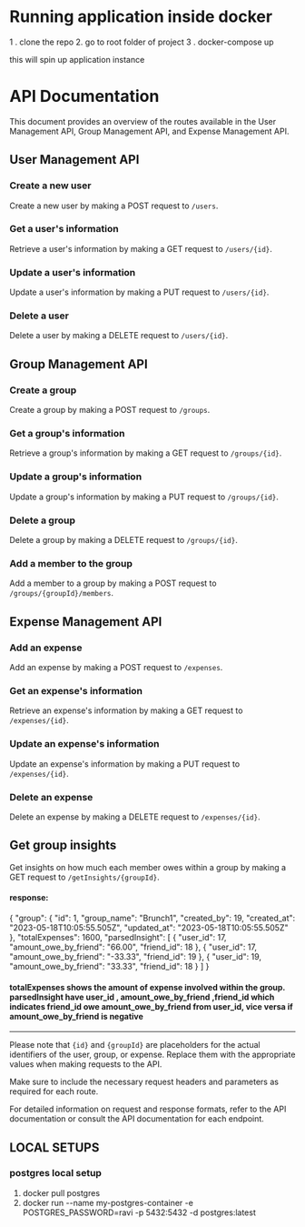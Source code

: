 # Running application inside docker

1 . clone the repo 
2.  go to root folder of project
3 . docker-compose up 

this will spin up application instance

# API Documentation

This document provides an overview of the routes available in the User Management API, Group Management API, and Expense Management API.

## User Management API

### Create a new user

Create a new user by making a POST request to `/users`.

### Get a user's information

Retrieve a user's information by making a GET request to `/users/{id}`.

### Update a user's information

Update a user's information by making a PUT request to `/users/{id}`.

### Delete a user

Delete a user by making a DELETE request to `/users/{id}`.

## Group Management API

### Create a group

Create a group by making a POST request to `/groups`.

### Get a group's information

Retrieve a group's information by making a GET request to `/groups/{id}`.

### Update a group's information

Update a group's information by making a PUT request to `/groups/{id}`.

### Delete a group

Delete a group by making a DELETE request to `/groups/{id}`.

### Add a member to the group

Add a member to a group by making a POST request to `/groups/{groupId}/members`.

## Expense Management API

### Add an expense

Add an expense by making a POST request to `/expenses`.

### Get an expense's information

Retrieve an expense's information by making a GET request to `/expenses/{id}`.

### Update an expense's information

Update an expense's information by making a PUT request to `/expenses/{id}`.

### Delete an expense

Delete an expense by making a DELETE request to `/expenses/{id}`.

## Get group insights

Get insights on how much each member owes within a group by making a GET request to `/getInsights/{groupId}`.

#### response:
{
    "group": {
        "id": 1,
        "group_name": "Brunch1",
        "created_by": 19,
        "created_at": "2023-05-18T10:05:55.505Z",
        "updated_at": "2023-05-18T10:05:55.505Z"
    },
    "totalExpenses": 1600,
    "parsedInsight": [
        {
            "user_id": 17,
            "amount_owe_by_friend": "66.00",
            "friend_id": 18
        },
        {
            "user_id": 17,
            "amount_owe_by_friend": "-33.33",
            "friend_id": 19
        },
        {
            "user_id": 19,
            "amount_owe_by_friend": "33.33",
            "friend_id": 18
        }
    ]
}

#### totalExpenses shows the amount of expense involved within the group. parsedInsight have user_id , amount_owe_by_friend ,friend_id which indicates friend_id owe amount_owe_by_friend from user_id, vice versa if amount_owe_by_friend is negative
---

Please note that `{id}` and `{groupId}` are placeholders for the actual identifiers of the user, group, or expense. Replace them with the appropriate values when making requests to the API.

Make sure to include the necessary request headers and parameters as required for each route.

For detailed information on request and response formats, refer to the API documentation or consult the API documentation for each endpoint.


## LOCAL SETUPS

### postgres local setup 
1. docker pull postgres
2. docker run --name my-postgres-container -e POSTGRES_PASSWORD=ravi  -p 5432:5432 -d postgres:latest